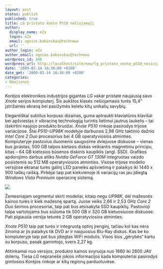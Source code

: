 ```yaml
---
layout: post
status: publish
published: true
title: LG pristato Xnote P510 nešiojamąjį
author:
  display_name: eZx
  login: eZx
  email: ugnius.babinskas@technews
  url: ''
author_login: eZx
author_email: ugnius.babinskas@technews
wordpress_id: 348
wordpress_url: http://localhost/site/new/lg_pristato_xnote_p510_nesiojamaji/
date: '2009-02-14 16:36:09 +0200'
date_gmt: '2009-02-14 16:36:09 +0200'
categories:
- Naujienos
---
```

<p>Korėjos elektronikos industrijos gigantas <i>LG</i> vakar pristatė naujausią savo <i>Xnote</i> serijos kompiuterį. Šis aukštos klasės nešiojamasis turės 15,4“ įstrižainės ekraną bei pasižymės keletu kitų unikalių savybių.</p>
<p>Elegantiškai subtilus korpuso dizainas, guma aptraukti klaviatūros klavišai bei apšviestas ir vibracinę technologiją turintis lietimui jautrus laukelis – tai išskirtini naujojo produkto bruožai. <i>Xnote P510</i> rinkoje pasirodys trijose variacijose. Štai <i>P510-UP98K</i> modelyje darbuosis 2,98 GHz taktinio dažnio <i>Intel Core 2 Duo</i> procesorius bei 4 GB operatyviosios atminties. Kompiuteryje pastovius duomenis saugosime dviejuose diskuose – vienas bus įprastas, 500 GB talpos kietasis diskas veikiantis magnetiniu principu, kitas – 64 GB kietosios būsenos diskinis kaupiklis (angl. SSD). Grafikos apdorojimo darbus atliks <i>Nvidia GeForce GT 130M</i> integruotas vaizdo posistemis su 512 MB operatyviosios atminties. Visose trijose modelio versijose ekranai turės galinį LED panelės apšvietimą ir palaikys iki 1440 x 900 taškų raišką. Pirkėjai taip pat kiekvienoje iš variacijų ras jau įdiegtą <i>Windows Vista Premiuim</i> operacinę sistemą.</p>
<p><img src="http://ezx.technews.lt/images/Products/LG_Xnote_p510.jpg" /></p>
<p>Žemesniajam segmentui skirti modeliai, kitaip negu <i>UP98K</i>, dėl mažesnės kainos turės ir kiek mažesnę spartą. Juose veiks 2,66 ir 2,53 GHz <i>Core 2 Duo</i> šeimos procesoriai, taip pat bus atsisakyta SSD kaupiklių. Pastovioji talpa vartotojams bus siūloma tik 500 GB ir 320 GB kietuosiuose diskuose. Pati pigiausia versija teturės 2 GB operatyviosios atminties. </p>
<p><i>Xnote P510</i> taip pat turės ir integruotą optinį įrenginį, tačiau kol kas nėra žinoma ar jis palaikys tik DVD ar ir naujuosius Blu-Ray diskus. Kas be ko kompiuteryje taip pat bus įdiegtas WiFi modulis. Visos šios „gėrybės“ kartu su korpusu, pasak gamintojo, svers 2,27 kg.</p>
<p>Atitinkamai nuo versijos, produkto kainos svyruoja nuo 1860 iki 2800 JAV dolerių. Tiesa <i>LG</i> nepranešė jokios informacijos kada kompiuteriai pasirodys gimtosios Korėjos rinkoje ar kitų regionų parduotuvėse.<br /></p>
